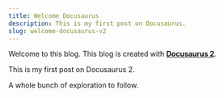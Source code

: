 ```yaml
---
title: Welcome Docusaurus
description: This is my first post on Docusaurus.
slug: welcome-docusaurus-v2
---
```


Welcome to this blog. This blog is created with [**Docusaurus 2**](https://docusaurus.io/).

<!-- truncate -->

This is my first post on Docusaurus 2.

A whole bunch of exploration to follow.